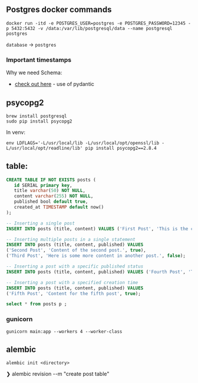 ## Postgres docker commands

```
docker run -itd -e POSTGRES_USER=postgres -e POSTGRES_PASSWORD=12345 -p 5432:5432 -v /data:/var/lib/postgresql/data --name postgresql postgres
```

`database` -> `postgres`

### Important timestamps

Why we need Schema:

- [check out here](https://youtu.be/0sOvCWFmrtA?t=4068) - use of pydantic

## psycopg2

```
brew install postgresql
sudo pip install psycopg2
```
In venv:

```
env LDFLAGS='-L/usr/local/lib -L/usr/local/opt/openssl/lib -L/usr/local/opt/readline/lib' pip install psycopg2==2.8.4
```

## table:

```SQL
CREATE TABLE IF NOT EXISTS posts (
   id SERIAL primary key,
   title varchar(50) NOT NULL,
   content varchar(255) NOT NULL,
   published bool default true,
   created_at TIMESTAMP default now()
);

-- Inserting a single post
INSERT INTO posts (title, content) VALUES ('First Post', 'This is the content of the first post.');

-- Inserting multiple posts in a single statement
INSERT INTO posts (title, content, published) VALUES 
('Second Post', 'Content of the second post.', true),
('Third Post', 'Here is some more content in another post.', false);

-- Inserting a post with a specific published status
INSERT INTO posts (title, content, published) VALUES ('Fourth Post', 'This is another post, which is unpublished.', false);

-- Inserting a post with a specified creation time
INSERT INTO posts (title, content, published) VALUES 
('Fifth Post', 'Content for the fifth post', true);

select * from posts p ;
```

### gunicorn
`gunicorn main:app --workers 4 --worker-class`

## alembic

`alembic init <directory>`

❯ alembic revision --m "create post table"
